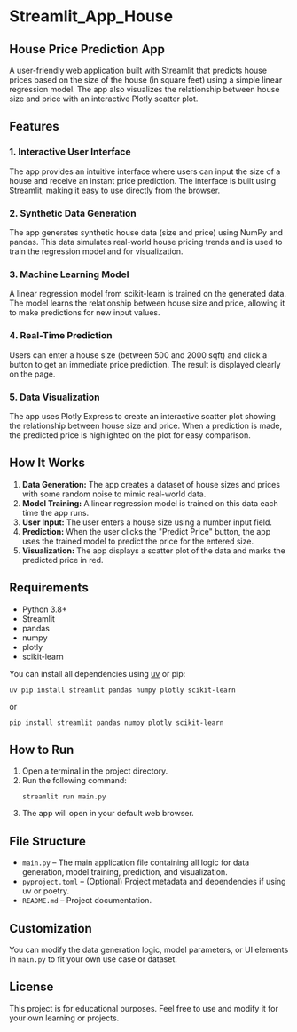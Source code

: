 # Streamlit_App_House

## House Price Prediction App

A user-friendly web application built with Streamlit that predicts house prices based on the size of the house (in square feet) using a simple linear regression model. The app also visualizes the relationship between house size and price with an interactive Plotly scatter plot.

## Features

### 1. Interactive User Interface
The app provides an intuitive interface where users can input the size of a house and receive an instant price prediction. The interface is built using Streamlit, making it easy to use directly from the browser.

### 2. Synthetic Data Generation
The app generates synthetic house data (size and price) using NumPy and pandas. This data simulates real-world house pricing trends and is used to train the regression model and for visualization.

### 3. Machine Learning Model
A linear regression model from scikit-learn is trained on the generated data. The model learns the relationship between house size and price, allowing it to make predictions for new input values.

### 4. Real-Time Prediction
Users can enter a house size (between 500 and 2000 sqft) and click a button to get an immediate price prediction. The result is displayed clearly on the page.

### 5. Data Visualization
The app uses Plotly Express to create an interactive scatter plot showing the relationship between house size and price. When a prediction is made, the predicted price is highlighted on the plot for easy comparison.

## How It Works
1. **Data Generation:** The app creates a dataset of house sizes and prices with some random noise to mimic real-world data.
2. **Model Training:** A linear regression model is trained on this data each time the app runs.
3. **User Input:** The user enters a house size using a number input field.
4. **Prediction:** When the user clicks the "Predict Price" button, the app uses the trained model to predict the price for the entered size.
5. **Visualization:** The app displays a scatter plot of the data and marks the predicted price in red.

## Requirements
- Python 3.8+
- Streamlit
- pandas
- numpy
- plotly
- scikit-learn

You can install all dependencies using [uv](https://github.com/astral-sh/uv) or pip:

```
uv pip install streamlit pandas numpy plotly scikit-learn
```

or

```
pip install streamlit pandas numpy plotly scikit-learn
```

## How to Run
1. Open a terminal in the project directory.
2. Run the following command:
   ```
   streamlit run main.py
   ```
3. The app will open in your default web browser.

## File Structure
- `main.py` – The main application file containing all logic for data generation, model training, prediction, and visualization.
- `pyproject.toml` – (Optional) Project metadata and dependencies if using uv or poetry.
- `README.md` – Project documentation.

## Customization
You can modify the data generation logic, model parameters, or UI elements in `main.py` to fit your own use case or dataset.

## License
This project is for educational purposes. Feel free to use and modify it for your own learning or projects.

